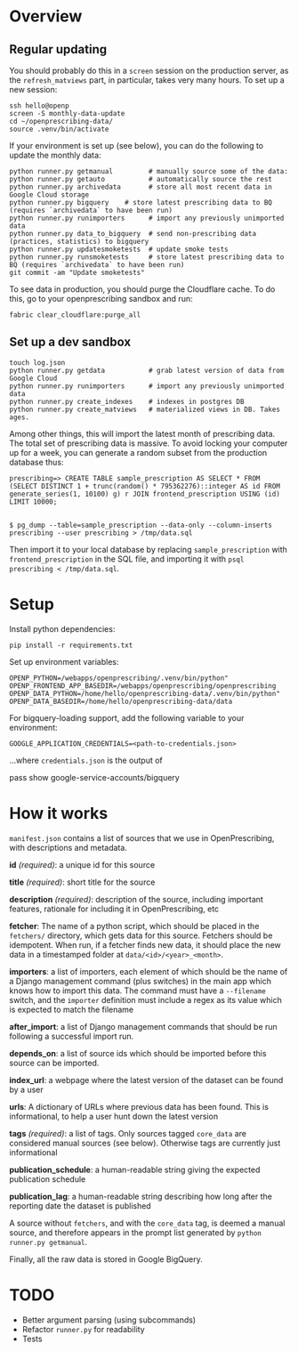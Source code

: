 # Overview

## Regular updating

You should probably do this in a `screen` session on the production
server, as the `refresh_matviews` part, in particular, takes very many
hours.  To set up a new session:

    ssh hello@openp
    screen -S monthly-data-update
    cd ~/openprescribing-data/
    source .venv/bin/activate

If your environment is set up (see below), you can do the following to update the monthly data:

    python runner.py getmanual         # manually source some of the data:
    python runner.py getauto           # automatically source the rest
    python runner.py archivedata       # store all most recent data in Google Cloud storage
    python runner.py bigquery    # store latest prescribing data to BQ (requires `archivedata` to have been run)
    python runner.py runimporters      # import any previously unimported data
    python runner.py data_to_bigquery  # send non-prescribing data (practices, statistics) to bigquery
    python runner.py updatesmoketests  # update smoke tests
    python runner.py runsmoketests     # store latest prescribing data to BQ (requires `archivedata` to have been run)
    git commit -am "Update smoketests"

To see data in production, you should purge the Cloudflare cache. To
do this, go to your openprescribing sandbox and run:

    fabric clear_cloudflare:purge_all

## Set up a dev sandbox

    touch log.json
    python runner.py getdata           # grab latest version of data from Google Cloud
    python runner.py runimporters      # import any previously unimported data
    python runner.py create_indexes    # indexes in postgres DB
    python runner.py create_matviews   # materialized views in DB. Takes ages.


Among other things, this will import the latest month of prescribing data. The total set of prescribing data is massive. To avoid locking your computer up for a week, you can generate a random subset from the production database thus:

    prescribing=> CREATE TABLE sample_prescription AS SELECT * FROM (SELECT DISTINCT 1 + trunc(random() * 795362276)::integer AS id FROM generate_series(1, 10100) g) r JOIN frontend_prescription USING (id) LIMIT 10000;


    $ pg_dump --table=sample_prescription --data-only --column-inserts prescribing --user prescribing > /tmp/data.sql

Then import it to your local database by replacing `sample_prescription` with `frontend_prescription` in the SQL file, and importing it with `psql prescribing < /tmp/data.sql`.

# Setup

Install python dependencies:

    pip install -r requirements.txt

Set up environment variables:

    OPENP_PYTHON=/webapps/openprescribing/.venv/bin/python"
    OPENP_FRONTEND_APP_BASEDIR=/webapps/openprescribing/openprescribing
    OPENP_DATA_PYTHON=/home/hello/openprescribing-data/.venv/bin/python"
    OPENP_DATA_BASEDIR=/home/hello/openprescribing-data/data

For bigquery-loading support, add the following variable to your environment:

    GOOGLE_APPLICATION_CREDENTIALS=<path-to-credentials.json>

...where `credentials.json` is the output of

   pass show google-service-accounts/bigquery



# How it works

`manifest.json` contains a list of sources that we use in
OpenPrescribing, with descriptions and metadata.

**id** *(required)*: a unique id for this source

**title** *(required)*: short title for the source

**description** *(required)*: description of the source, including important features, rationale for including it in OpenPrescribing, etc

**fetcher**: The name of a python script, which should be placed in the `fetchers/` directory, which gets data for this source. Fetchers should be idempotent. When run, if a fetcher finds new data, it should place the new data in a timestamped folder at `data/<id>/<year>_<month>`.

**importers**: a list of importers, each element of which should be the name of a Django management command (plus switches) in the main app which knows how to import this data. The command must have a `--filename` switch, and the `importer` definition must include a regex as its value which is expected to match the filename

**after_import**: a list of Django management commands that should be run following a successful import run.

**depends_on**: a list of source ids which should be imported before this source can be imported.

**index_url**: a webpage where the latest version of the dataset can be found by a user

**urls**: A dictionary of URLs where previous data has been found. This is informational, to help a user hunt down the latest version

**tags** *(required)*: a list of tags. Only sources tagged `core_data` are considered manual sources (see below). Otherwise tags are currently just informational

**publication_schedule**: a human-readable string giving the expected publication schedule

**publication_lag**: a human-readable string describing how long after the reporting date the dataset is published

A source without `fetchers`, and with the `core_data` tag, is deemed a
manual source, and therefore appears in the prompt list generated by
`python runner.py getmanual`.

Finally, all the raw data is stored in Google BigQuery.

# TODO

* Better argument parsing (using subcommands)
* Refactor `runner.py` for readability
* Tests
